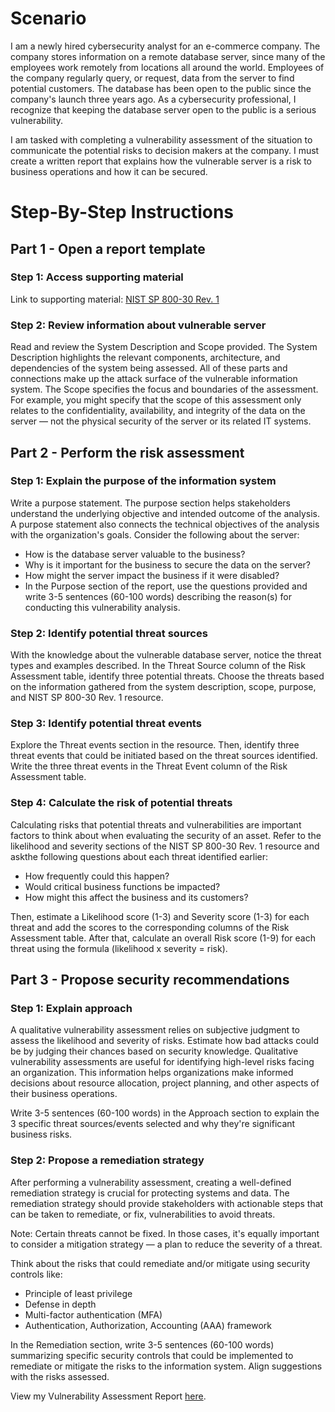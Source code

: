 # Scenario

I am a newly hired cybersecurity analyst for an e-commerce company. The company stores information on a remote database server, since many of the employees work remotely from locations all around the world. Employees of the company regularly query, or request, data from the server to find potential customers. The database has been open to the public since the company's launch three years ago. As a cybersecurity professional, I recognize that keeping the database server open to the public is a serious vulnerability.

I am tasked with completing a vulnerability assessment of the situation to communicate the potential risks to decision makers at the company. I must create a written report that explains how the vulnerable server is a risk to business operations and how it can be secured.

# Step-By-Step Instructions

## Part 1 - Open a report template

### Step 1: Access supporting material

Link to supporting material: <a href="NIST SP 800-30 Rev. 1.pdf">NIST SP 800-30 Rev. 1</a>

### Step 2: Review information about vulnerable server

Read and review the System Description and Scope provided. The System Description highlights the relevant components, architecture, and dependencies of the system being assessed. All of these parts and connections make up the attack surface of the vulnerable information system. The Scope specifies the focus and boundaries of the assessment. For example, you might specify that the scope of this assessment only relates to the confidentiality, availability, and integrity of the data on the server — not the physical security of the server or its related IT systems.


## Part 2 - Perform the risk assessment

### Step 1: Explain the purpose of the information system

Write  a purpose statement. The purpose section helps stakeholders understand the underlying objective and intended outcome of the analysis. A purpose statement also connects the technical objectives of the analysis with the organization's goals.
Consider the following about the server:
- How is the database server valuable to the business?
- Why is it important for the business to secure the data on the server?
- How might the server impact the business if it were disabled?
- In the Purpose section of the report, use the questions provided and write 3-5 sentences (60-100 words) describing the reason(s) for conducting this vulnerability analysis.

### Step 2: Identify potential threat sources

With the knowledge about the vulnerable database server, notice the threat types and examples described. In the Threat Source column of the Risk Assessment table, identify three potential threats. Choose the threats based on the information gathered from the system description, scope, purpose, and NIST SP 800-30 Rev. 1 resource.

### Step 3: Identify potential threat events

Explore the Threat events section in the resource. Then, identify three threat events that could be initiated based on the threat sources identified. Write the three threat events in the Threat Event column of the Risk Assessment table.

### Step 4: Calculate the risk of potential threats

Calculating risks that potential threats and vulnerabilities are important factors to think about when evaluating the security of an asset. Refer to the likelihood and severity sections of the NIST SP 800-30 Rev. 1 resource and askthe following questions about each threat identified earlier:
- How frequently could this happen?
- Would critical business functions be impacted?
- How might this affect the business and its customers?
  
Then, estimate a Likelihood score (1-3) and Severity score (1-3) for each threat and add the scores to the corresponding columns of the Risk Assessment table. After that, calculate an overall Risk score (1-9) for each threat using the formula (likelihood x severity = risk).


## Part 3 - Propose security recommendations

### Step 1: Explain approach

A qualitative vulnerability assessment relies on subjective judgment to assess the likelihood and severity of risks. Estimate how bad attacks could be by judging their chances based on security knowledge. Qualitative vulnerability assessments are useful for identifying high-level risks facing an organization. This information helps organizations make informed decisions about resource allocation, project planning, and other aspects of their business operations.

Write 3-5 sentences (60-100 words) in the Approach section to explain the 3 specific threat sources/events selected and why they're significant business risks.

### Step 2: Propose a remediation strategy

After performing a vulnerability assessment, creating a well-defined remediation strategy is crucial for protecting systems and data.  The remediation strategy should provide stakeholders with actionable steps that can be taken to remediate, or fix, vulnerabilities to avoid threats.

Note: Certain threats cannot be fixed. In those cases, it's equally important to consider a mitigation strategy — a plan to reduce the severity of a threat.

Think about the risks that could remediate and/or mitigate using security controls like:
- Principle of least privilege 
- Defense in depth
- Multi-factor authentication (MFA)
- Authentication, Authorization, Accounting (AAA) framework

In the Remediation section, write 3-5 sentences (60-100 words) summarizing specific security controls that could be implemented to remediate or mitigate the risks to the information system. Align suggestions with the risks assessed.

View my Vulnerability Assessment Report <a href="Vulnerability assessment report.pdf">here</a>.
